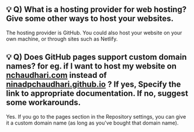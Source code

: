 
## 💡 Q) What is a hosting provider for web hosting? Give some other ways to host your websites.
The hosting provider is GitHub. You could also host your website on your own machine, or through sites such as Netlify.

## 💡 Q) Does GitHub pages support custom domain names? for eg. if I want to host my website on [nchaudhari.com](http://nchaudhari.com) instead of [ninadpchaudhari.github.io](http://ninadpchaudhari.github.io) ? If yes, Specify the link to appropriate documentation. If no, suggest some workarounds.
Yes. If you go to the pages section in the Repository settings, you can give it a custom domain name (as long as you've bought that domain name).
